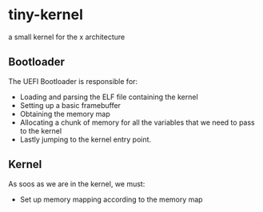 # tiny-kernel

a small kernel for the x architecture

## Bootloader

The UEFI Bootloader is responsible for:
- Loading and parsing the ELF file containing the kernel
- Setting up a basic framebuffer
- Obtaining the memory map
- Allocating a chunk of memory for all the variables that we need to pass to the kernel
- Lastly jumping to the kernel entry point.

## Kernel

As soos as we are in the kernel, we must:
- Set up memory mapping according to the memory map
